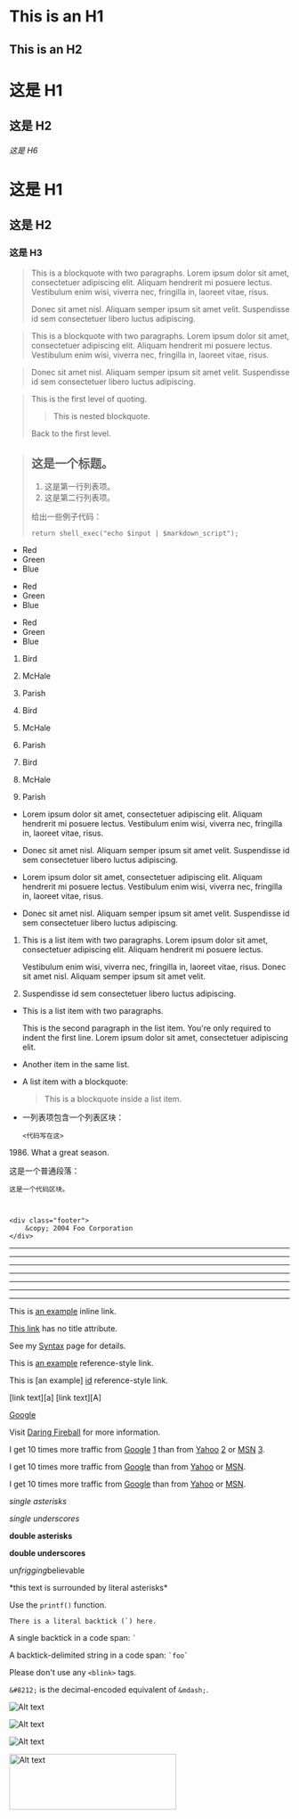 This is an H1
=============

This is an H2
-------------

# 这是 H1

## 这是 H2

###### 这是 H6

# 这是 H1 #

## 这是 H2 ##

### 这是 H3 ######


> This is a blockquote with two paragraphs. Lorem ipsum dolor sit amet,
> consectetuer adipiscing elit. Aliquam hendrerit mi posuere lectus.
> Vestibulum enim wisi, viverra nec, fringilla in, laoreet vitae, risus.
> 
> Donec sit amet nisl. Aliquam semper ipsum sit amet velit. Suspendisse
> id sem consectetuer libero luctus adipiscing.


> This is a blockquote with two paragraphs. Lorem ipsum dolor sit amet,
consectetuer adipiscing elit. Aliquam hendrerit mi posuere lectus.
Vestibulum enim wisi, viverra nec, fringilla in, laoreet vitae, risus.

> Donec sit amet nisl. Aliquam semper ipsum sit amet velit. Suspendisse
id sem consectetuer libero luctus adipiscing.


> This is the first level of quoting.
>
> > This is nested blockquote.
>
> Back to the first level.


> ## 这是一个标题。
> 
> 1.   这是第一行列表项。
> 2.   这是第二行列表项。
> 
> 给出一些例子代码：
> 
>     return shell_exec("echo $input | $markdown_script");


* Red
* Green
* Blue


+ Red
+ Green
+ Blue


- Red
- Green
- Blue


1. Bird
2. McHale
3. Parish  


1. Bird
1. McHale
1. Parish  


3. Bird
1. McHale
8. Parish  


*   Lorem ipsum dolor sit amet, consectetuer adipiscing elit.
    Aliquam hendrerit mi posuere lectus. Vestibulum enim wisi,
    viverra nec, fringilla in, laoreet vitae, risus.
*   Donec sit amet nisl. Aliquam semper ipsum sit amet velit.
    Suspendisse id sem consectetuer libero luctus adipiscing.


*   Lorem ipsum dolor sit amet, consectetuer adipiscing elit.
Aliquam hendrerit mi posuere lectus. Vestibulum enim wisi,
viverra nec, fringilla in, laoreet vitae, risus.
*   Donec sit amet nisl. Aliquam semper ipsum sit amet velit.
Suspendisse id sem consectetuer libero luctus adipiscing.




1.  This is a list item with two paragraphs. Lorem ipsum dolor
    sit amet, consectetuer adipiscing elit. Aliquam hendrerit
    mi posuere lectus.

    Vestibulum enim wisi, viverra nec, fringilla in, laoreet
    vitae, risus. Donec sit amet nisl. Aliquam semper ipsum
    sit amet velit.

2.  Suspendisse id sem consectetuer libero luctus adipiscing.



*   This is a list item with two paragraphs.

    This is the second paragraph in the list item. You're
only required to indent the first line. Lorem ipsum dolor
sit amet, consectetuer adipiscing elit.

*   Another item in the same list.



*   A list item with a blockquote:

    > This is a blockquote
    > inside a list item.


*   一列表项包含一个列表区块：

        <代码写在这>


1986\. What a great season.

这是一个普通段落：

    这是一个代码区块。



    <div class="footer">
        &copy; 2004 Foo Corporation
    </div>

* * *

***

*****

- - -

---------------------------------------

______

_ _ _


This is [an example](http://example.com/ "Title") inline link.

[This link](http://example.net/) has no title attribute.


See my [Syntax](./syntax.md) page for details.


This is [an example][id] reference-style link.

This is [an example] [id] reference-style link.


[id]: http://example.com/  "Optional Title Here"


[foo]: http://example.com/  "Optional Title Here"
[foo]: http://example.com/  'Optional Title Here'
[foo]: http://example.com/  (Optional Title Here)


[id]: <http://example.com/>  "Optional Title Here"


[id]: http://example.com/longish/path/to/resource/here
    "Optional Title Here"


[link text][a]
[link text][A]


[Google][]

[Google]: http://google.com/

Visit [Daring Fireball][] for more information.

[Daring Fireball]: http://daringfireball.net/

I get 10 times more traffic from [Google] [1] than from
[Yahoo] [2] or [MSN] [3].

  [1]: http://google.com/        "Google"
  [2]: http://search.yahoo.com/  "Yahoo Search"
  [3]: http://search.msn.com/    "MSN Search"


I get 10 times more traffic from [Google][] than from
[Yahoo][] or [MSN][].

  [google]: http://google.com/        "Google"
  [yahoo]:  http://search.yahoo.com/  "Yahoo Search"
  [msn]:    http://search.msn.com/    "MSN Search"


I get 10 times more traffic from [Google](http://google.com/ "Google")
than from [Yahoo](http://search.yahoo.com/ "Yahoo Search") or
[MSN](http://search.msn.com/ "MSN Search").



*single asterisks*

_single underscores_

**double asterisks**

__double underscores__


un*frigging*believable


\*this text is surrounded by literal asterisks\*


Use the `printf()` function.

``There is a literal backtick (`) here.``


A single backtick in a code span: `` ` ``

A backtick-delimited string in a code span: `` `foo` ``

Please don't use any `<blink>` tags.


`&#8212;` is the decimal-encoded equivalent of `&mdash;`.


![Alt text](https://www.baidu.com/img/bd_logo1.png)

![Alt text](https://www.baidu.com/img/bd_logo1.png "Optional title")

![Alt text][img id]


[img id]: https://www.baidu.com/img/bd_logo1.png  "Optional title attribute"


<img src="https://www.baidu.com/img/bd_logo1.png" alt="Alt text" title="Optional title" width="300px" height="100px">